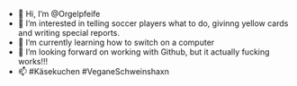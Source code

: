 - 👋 Hi, I’m @Orgelpfeife
- 👀 I’m interested in telling soccer players what to do, givinng yellow cards and writing special reports.
- 🌱 I’m currently learning how to switch on a computer
- 💞️ I’m looking forward on working with Github, but it actually fucking works!!!
- 📫 #Käsekuchen #VeganeSchweinshaxn

<!---
Orgelpfeife/Orgelpfeife is a ✨ special ✨ repository because its `README.md` (this file) appears on your GitHub profile.
You can click the Preview link to take a look at your changes.
--->
